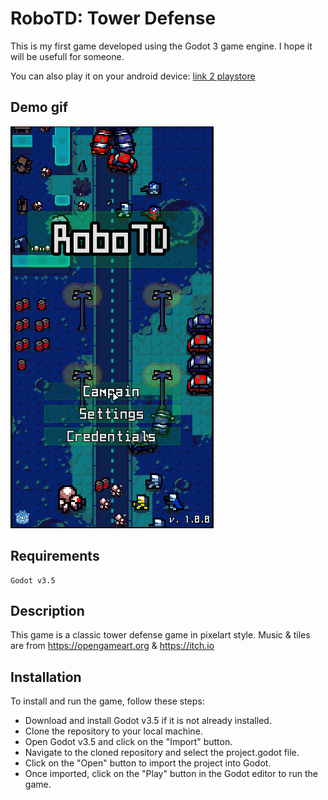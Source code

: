 # RoboTD: Tower Defense

This is my first game developed using the Godot 3 game engine. I hope it will be usefull for someone.

You can also play it on your android device: [link 2 playstore](https://play.google.com/store/apps/details?id=com.unknownnpc.robotd)

## Demo gif

![alt text](https://github.com/UnknownNPC/RoboTD/blob/master/gif/video.gif "Demo")


## Requirements

    Godot v3.5

## Description

This game is a classic tower defense game in pixelart style. Music & tiles are from https://opengameart.org & https://itch.io

## Installation

To install and run the game, follow these steps:

 - Download and install Godot v3.5 if it is not already installed.
 - Clone the repository to your local machine.
 - Open Godot v3.5 and click on the "Import" button.
 - Navigate to the cloned repository and select the project.godot file.
 - Click on the "Open" button to import the project into Godot.
 - Once imported, click on the "Play" button in the Godot editor to run the game.

